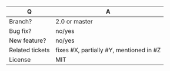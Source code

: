 | Q               | A
| --------------- | -----
| Branch?         | 2.0 or master <!-- see the comment below -->
| Bug fix?        | no/yes
| New feature?    | no/yes
| Related tickets | fixes #X, partially #Y, mentioned in #Z
| License         | MIT

<!--
 - Bug fixes must be submitted against the 2.0 branch
 - Features and deprecations must be submitted against the master branch
-->
